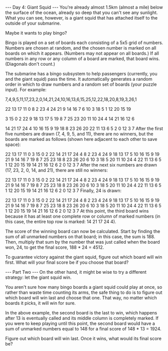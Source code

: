 --- Day 4: Giant Squid ---
You're already almost 1.5km (almost a mile) below the surface of the ocean, already so deep that you can't see any sunlight. What you can see, however, is a giant squid that has attached itself to the outside of your submarine.

Maybe it wants to play bingo?

Bingo is played on a set of boards each consisting of a 5x5 grid of numbers. Numbers are chosen at random, and the chosen number is marked on all boards on which it appears. (Numbers may not appear on all boards.) If all numbers in any row or any column of a board are marked, that board wins. (Diagonals don't count.)

The submarine has a bingo subsystem to help passengers (currently, you and the giant squid) pass the time. It automatically generates a random order in which to draw numbers and a random set of boards (your puzzle input). For example:

7,4,9,5,11,17,23,2,0,14,21,24,10,16,13,6,15,25,12,22,18,20,8,19,3,26,1

22 13 17 11  0
 8  2 23  4 24
21  9 14 16  7
 6 10  3 18  5
 1 12 20 15 19

 3 15  0  2 22
 9 18 13 17  5
19  8  7 25 23
20 11 10 24  4
14 21 16 12  6

14 21 17 24  4
10 16 15  9 19
18  8 23 26 20
22 11 13  6  5
 2  0 12  3  7
After the first five numbers are drawn (7, 4, 9, 5, and 11), there are no winners, but the boards are marked as follows (shown here adjacent to each other to save space):

22 13 17 11  0         3 15  0  2 22        14 21 17 24  4
 8  2 23  4 24         9 18 13 17  5        10 16 15  9 19
21  9 14 16  7        19  8  7 25 23        18  8 23 26 20
 6 10  3 18  5        20 11 10 24  4        22 11 13  6  5
 1 12 20 15 19        14 21 16 12  6         2  0 12  3  7
After the next six numbers are drawn (17, 23, 2, 0, 14, and 21), there are still no winners:

22 13 17 11  0         3 15  0  2 22        14 21 17 24  4
 8  2 23  4 24         9 18 13 17  5        10 16 15  9 19
21  9 14 16  7        19  8  7 25 23        18  8 23 26 20
 6 10  3 18  5        20 11 10 24  4        22 11 13  6  5
 1 12 20 15 19        14 21 16 12  6         2  0 12  3  7
Finally, 24 is drawn:

22 13 17 11  0         3 15  0  2 22        14 21 17 24  4
 8  2 23  4 24         9 18 13 17  5        10 16 15  9 19
21  9 14 16  7        19  8  7 25 23        18  8 23 26 20
 6 10  3 18  5        20 11 10 24  4        22 11 13  6  5
 1 12 20 15 19        14 21 16 12  6         2  0 12  3  7
At this point, the third board wins because it has at least one complete row or column of marked numbers (in this case, the entire top row is marked: 14 21 17 24 4).

The score of the winning board can now be calculated. Start by finding the sum of all unmarked numbers on that board; in this case, the sum is 188. Then, multiply that sum by the number that was just called when the board won, 24, to get the final score, 188 * 24 = 4512.

To guarantee victory against the giant squid, figure out which board will win first. What will your final score be if you choose that board?

--- Part Two ---
On the other hand, it might be wise to try a different strategy: let the giant squid win.

You aren't sure how many bingo boards a giant squid could play at once, so rather than waste time counting its arms, the safe thing to do is to figure out which board will win last and choose that one. That way, no matter which boards it picks, it will win for sure.

In the above example, the second board is the last to win, which happens after 13 is eventually called and its middle column is completely marked. If you were to keep playing until this point, the second board would have a sum of unmarked numbers equal to 148 for a final score of 148 * 13 = 1924.

Figure out which board will win last. Once it wins, what would its final score be?

